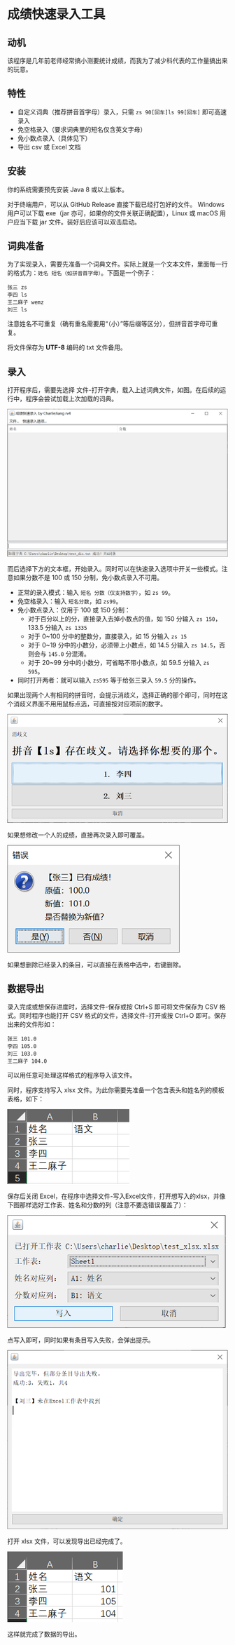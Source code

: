 # 成绩快速录入工具

## 动机

该程序是几年前老师经常搞小测要统计成绩，而我为了减少科代表的工作量搞出来的玩意。

## 特性

- 自定义词典（推荐拼音首字母）录入，只需 `zs 90[回车]ls 99[回车]` 即可高速录入
- 免空格录入（要求词典里的短名仅含英文字母）
- 免小数点录入（具体见下）
- 导出 csv 或 Excel 文档

## 安装

你的系统需要预先安装 Java 8 或以上版本。

对于终端用户，可以从 GitHub Release 直接下载已经打包好的文件。 Windows 用户可以下载 exe（jar 亦可，如果你的文件关联正确配置），Linux 或 macOS 用户应当下载 jar 文件。装好后应该可以双击启动。

## 词典准备

为了实现录入，需要先准备一个词典文件。实际上就是一个文本文件，里面每一行的格式为：`姓名 短名（如拼音首字母）`。下面是一个例子：

```
张三 zs
李四 ls
王二麻子 wemz
刘三 ls
```

注意姓名不可重复（确有重名需要用“（小）”等后缀等区分），但拼音首字母可重复。

将文件保存为 **UTF-8** 编码的 txt 文件备用。

## 录入

打开程序后，需要先选择 文件-打开字典，载入上述词典文件，如图。在后续的运行中，程序会尝试加载上次加载的词典。

![fig1](.github/fig1.png)

而后选择下方的文本框，开始录入。同时可以在快速录入选项中开关一些模式。注意如果分数不是 100 或 150 分制，免小数点录入不可用。

- 正常的录入模式：输入 `短名 分数（仅支持数字）`，如 `zs 99`。
- 免空格录入：输入 `短名分数`，如 `zs99`。
- 免小数点录入：仅用于 100 或 150 分制：
  - 对于百分以上的分，直接录入去掉小数点的值，如 150 分输入 `zs 150`，133.5 分输入 `zs 1335`
  - 对于 0~100 分中的整数分，直接录入，如 15 分输入 `zs 15`
  - 对于 0~19 分中的小数分，必须带上小数点，如 14.5 分输入 `zs 14.5`，否则会与 `145.0` 分混淆。
  - 对于 20~99 分中的小数分，可省略不带小数点，如 59.5 分输入 `zs 595`。
- 同时打开两者：就可以输入 `zs595` 等于给张三录入 `59.5` 分的操作。

如果出现两个人有相同的拼音时，会提示消歧义，选择正确的那个即可，同时在这个消歧义界面不用用鼠标点选，可直接按对应项前的数字。

![](.github/fig2.png)

如果想修改一个人的成绩，直接再次录入即可覆盖。

![](.github/fig3.png)

如果想删除已经录入的条目，可以直接在表格中选中，右键删除。

## 数据导出

录入完成或想保存进度时，选择文件-保存或按 Ctrl+S 即可将文件保存为 CSV 格式。同时程序也能打开 CSV 格式的文件，选择文件-打开或按 Ctrl+O 即可。保存出来的文件形如：

```
张三 101.0
李四 105.0
刘三 103.0
王二麻子 104.0
```

可以用任意可处理这样格式的程序导入该文件。

同时，程序支持写入 xlsx 文件。为此你需要先准备一个包含表头和姓名列的模板表格，如下：

![](.github/fig4.png)

保存后关闭 Excel，在程序中选择文件-写入Excel文件，打开想写入的xlsx，并像下图那样选好工作表、姓名和分数的列（注意不要选错误覆盖了）：

![](.github/fig5.png)

点写入即可，同时如果有条目写入失败，会弹出提示。

![](.github/fig6.png)

打开 xlsx 文件，可以发现导出已经完成了。

![](.github/fig7.png)

这样就完成了数据的导出。

